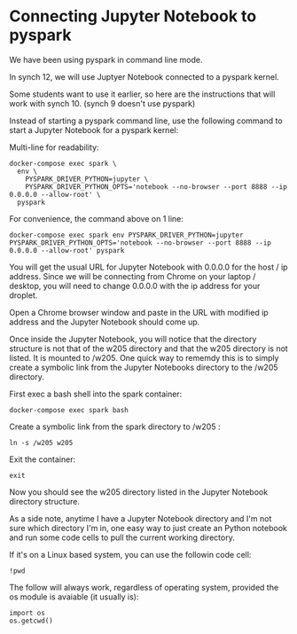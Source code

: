 # Connecting Jupyter Notebook to pyspark

We have been using pyspark in command line mode.  

In synch 12, we will use Juptyer Notebook connected to a pyspark kernel.

Some students want to use it earlier, so here are the instructions that will work with synch 10.  (synch 9 doesn't use pyspark)

Instead of starting a pyspark command line, use the following command to start a Jupyter Notebook for a pyspark kernel:

Multi-line for readability:
```
docker-compose exec spark \
  env \
    PYSPARK_DRIVER_PYTHON=jupyter \
    PYSPARK_DRIVER_PYTHON_OPTS='notebook --no-browser --port 8888 --ip 0.0.0.0 --allow-root' \
  pyspark
```

For convenience, the command above on 1 line:
```
docker-compose exec spark env PYSPARK_DRIVER_PYTHON=jupyter PYSPARK_DRIVER_PYTHON_OPTS='notebook --no-browser --port 8888 --ip 0.0.0.0 --allow-root' pyspark
```

You will get the usual URL for Jupyter Notebook with 0.0.0.0 for the host / ip address. Since we will be connecting from Chrome on your laptop / desktop, you will need to change 0.0.0.0 with the ip address for your droplet.

Open a Chrome browser window and paste in the URL with modified ip address and the Jupyter Notebook should come up.

Once inside the Jupyter Notebook, you will notice that the directory structure is not that of the w205 directory and that the w205 directory is not listed.  It is mounted to /w205.  One quick way to rememdy this is to simply create a symbolic link from the Jupyter Notebooks directory to the /w205 directory.

First exec a bash shell into the spark container:

```
docker-compose exec spark bash
```

Create a symbolic link from the spark directory to /w205 :

```
ln -s /w205 w205
```

Exit the container:
```
exit
```

Now you should see the w205 directory listed in the Jupyter Notebook directory structure.

As a side note, anytime I have a Jupyter Notebook directory and I'm not sure which directory I'm in, one easy way to just create an Python notebook and run some code cells to pull the current working directory.

If it's on a Linux based system, you can use the followin code cell:

```
!pwd
```

The follow will always work, regardless of operating system, provided the os module is avaiable (it usually is):

```
import os
os.getcwd()
```

